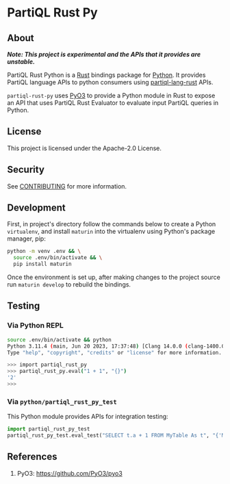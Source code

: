# PartiQL Rust Py

## About
**_Note: This project is experimental and the APIs that it provides are unstable._**

PartiQL Rust Python is a [Rust](https://www.rust-lang.org/) bindings package for [Python](https://www.python.org/).
It provides PartiQL language APIs to python consumers using [partiql-lang-rust](https://github.com/partiql/partiql-lang-rust) APIs.

`partiql-rust-py` uses [PyO3](https://github.com/PyO3/pyo3) to provide a Python module in Rust to expose an API that uses PartiQL Rust Evaluator to evaluate input PartiQL queries in Python.

## License
This project is licensed under the Apache-2.0 License.

## Security
See [CONTRIBUTING](CONTRIBUTING.md#security-issue-notifications) for more information.

## Development

First, in project's directory follow the commands below to create a Python `virtualenv`, and install `maturin` into the 
virtualenv using Python's package manager, pip:
```bash
python -m venv .env && \
  source .env/bin/activate && \
  pip install maturin
```

Once the environment is set up, after making changes to the project source run `maturin develop` to rebuild the bindings.

## Testing 

### Via Python REPL

```bash
source .env/bin/activate && python
Python 3.11.4 (main, Jun 20 2023, 17:37:48) [Clang 14.0.0 (clang-1400.0.29.202)] on darwin
Type "help", "copyright", "credits" or "license" for more information.

>>> import partiql_rust_py
>>> partiql_rust_py.eval("1 + 1", "{}")
'2'
>>> 
```

### Via `python/partiql_rust_py_test`
This Python module provides APIs for integration testing:

```python
import partiql_rust_py_test
partiql_rust_py_test.eval_test("SELECT t.a + 1 FROM MyTable As t", "{'MyTable': {'a': 1}}")
```

## References

1. PyO3: https://github.com/PyO3/pyo3